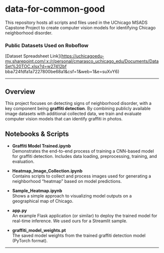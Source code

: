 # data-for-common-good

This repository hosts all scripts and files used in the UChicago MSADS Capstone Project to create computer vision models for identifying Chicago neighborhood disorder.

### Public Datasets Used on Roboflow
[Dataset Spreadsheet Link](https://uchicagoedu-my.sharepoint.com/:x:/r/personal/cmarasco_uchicago_edu/Documents/DataSet%20TOC.xlsx?d=w27412bf bba724fdfa1a7227800be68a1&csf=1&web=1&e=suXvY6)

---

## Overview

This project focuses on detecting signs of neighborhood disorder, with a key component being **graffiti detection**. By combining publicly available image datasets with additional collected data, we train and evaluate computer vision models that can identify graffiti in photos.

## Notebooks & Scripts

- **Graffiti Model Trained.ipynb**  
  Demonstrates the end-to-end process of training a CNN-based model for graffiti detection. Includes data loading, preprocessing, training, and evaluation.

- **Heatmap_Image_Collection.ipynb**  
  Contains scripts to collect and process images used for generating a neighborhood “heatmap” based on model predictions.

- **Sample_Heatmap.ipynb**  
  Shows a simple approach to visualizing model outputs on a geographical map of Chicago.

- **app.py**  
  An example Flask application (or similar) to deploy the trained model for real-time inference. We used ours for a Streamlit sample.

- **graffiti_model_weights.pt**  
  The saved model weights from the trained graffiti detection model (PyTorch format).

---
